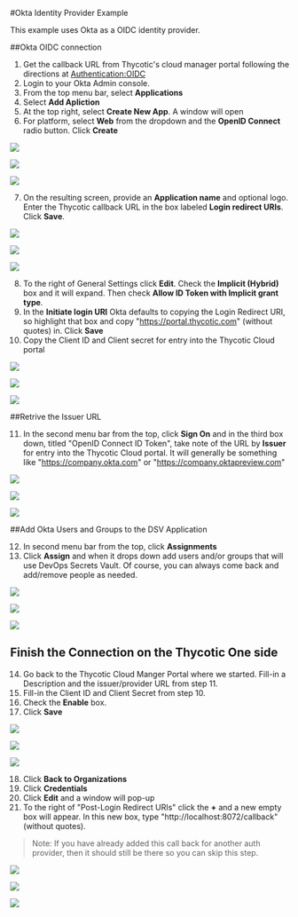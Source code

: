 [title]: # (Okta Example)
[tags]: # (DevOps Secrets Vault,DSV,)
[priority]: # (5720)

#Okta Identity Provider Example

This example uses Okta as a OIDC identity provider.

##Okta OIDC connection

1. Get the callback URL from Thycotic's cloud manager portal following the directions at [Authentication:OIDC](./index.md)
2. Login to your Okta Admin console. 
3. From the top menu bar, select **Applications**
4. Select **Add Apliction**
5. At the top right, select **Create New App**.  A window will open
6. For platform, select **Web** from the dropdown and the **OpenID Connect** radio button.  Click **Create**

![](./images/spacer.png)

![](./images/oktawizmethod.png)

![](./images/spacer.png)

7. On the resulting screen, provide an **Application name** and optional logo.  Enter the Thycotic callback URL in the box labeled **Login redirect URIs**.  Click **Save**.

![](./images/spacer.png)

![](./images/oktaoidcsetup.png)

![](./images/spacer.png)

8. To the right of General Settings click **Edit**.  Check the **Implicit (Hybrid)** box and it will expand.  Then check **Allow ID Token with Implicit grant type**.
9. In the **Initiate login URI** Okta defaults to copying the Login Redirect URI, so highlight that box and copy "https://portal.thycotic.com" (without quotes) in.  Click **Save**
10. Copy the Client ID and Client secret for entry into the Thycotic Cloud portal

![](./images/spacer.png)

![](./images/oktaoidcurls.png)

![](./images/spacer.png)

##Retrive the Issuer URL

11. In the second menu bar from the top, click **Sign On**  and in the third box down, titled "OpenID Connect ID Token", take note of the URL by **Issuer** for entry into the Thycotic Cloud portal.  It will generally be something like "https://company.okta.com" or "https://company.oktapreview.com"

![](./images/spacer.png)

![](./images/oktagetissuerurl.png)

![](./images/spacer.png)

##Add Okta Users and Groups to the DSV Application

12. In second menu bar from the top, click **Assignments**
13. Click **Assign** and when it drops down add users and/or groups that will use DevOps Secrets Vault. Of course, you can always come back and add/remove people as needed.

![](./images/spacer.png)

![](./images/oktaaddusers.png)

![](./images/spacer.png)

## Finish the Connection on the Thycotic One side

14. Go back to the Thycotic Cloud Manger Portal where we started.  Fill-in a Description and the issuer/provider URL from step 11.
15. Fill-in the Client ID and Client Secret from step 10.
16. Check the **Enable** box.
17. Click **Save**

![](./images/spacer.png)

![](./images/toneprovider.png)

![](./images/spacer.png)

18. Click **Back to Organizations**
19. Click **Credentials**
20. Click **Edit** and a window will pop-up
21. To the right of "Post-Login Redirect URIs" click the **+** and a new empty box will appear.  In this new box, type "http://localhost:8072/callback" (without quotes).
>Note: If you have already added this call back for another auth provider, then it should still be there so you can skip this step.

![](./images/spacer.png)

![](./images/tonecredentials.png)

![](./images/spacer.png)
